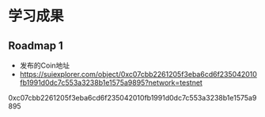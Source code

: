 # 学习成果

## Roadmap 1

- 发布的Coin地址
- <https://suiexplorer.com/object/0xc07cbb2261205f3eba6cd6f235042010fb1991d0dc7c553a3238b1e1575a9895?network=testnet>

0xc07cbb2261205f3eba6cd6f235042010fb1991d0dc7c553a3238b1e1575a9895
